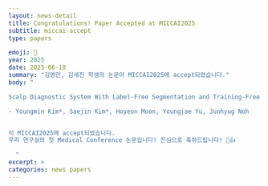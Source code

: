 ```yaml
---
layout: news-detail
title: Congratulations! Paper Accepted at MICCAI2025
subtitle: miccai-accept
type: papers

emoji: 🎉
year: 2025
date: 2025-06-18
summary: "김영민, 김세진 학생의 논문이 MICCAI2025에 accept되었습니다."
body: "

Scalp Diagnostic System With Label-Free Segmentation and Training-Free Image Translation

- Youngmin Kim*, Saejin Kim*, Hoyeon Moon, Youngjae Yu, Junhyug Noh


이 MICCAI2025에 accept되었습니다.
우리 연구실의 첫 Medical Conference 논문입니다! 진심으로 축하드립니다! 🥳👍

  "
excerpt: >
categories: news papers
---
```


